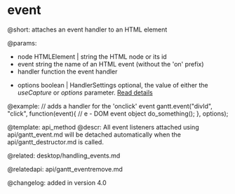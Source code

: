 event
=============

@short: attaches an event handler to an HTML element

@params:
- node				HTMLElement | string			the HTML node or its id
- event				string						the name of an HTML event (without the 'on' prefix)
- handler			function					the event handler
* options			boolean | HandlerSettings				optional, the value of either the <i>useCapture</i> or <i>options</i> parameter. <a href="https://developer.mozilla.org/en-US/docs/Web/API/EventTarget/addEventListener">Read details</a>				



@example:
// adds a handler for the 'onclick' event
gantt.event("divId", "click", function(event){
	// e - DOM event object
	do_something();
}, options);

@template:	api_method
@descr:
All event listeners attached using api/gantt_event.md will be detached automatically when the api/gantt_destructor.md is called.

@related:
desktop/handling_events.md

@relatedapi:
api/gantt_eventremove.md

@changelog:
added in version 4.0